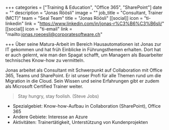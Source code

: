 +++
categories = ["Training & Education", "Office 365", "SharePoint"]
date = ""
description = "Jonas Röösli"
image = ""
job_title = "Consultant, Trainer (MCT)"
team = "Seal Team"
title = "Jonas Röösli"
[[social]]
icon = "ti-linkedin"
link = "https://www.linkedin.com/in/jonas-r%C3%B6%C3%B6sli/"
[[social]]
icon = "ti-email"
link = "mailto:jonas.roeoesli@corporatesoftware.ch"

+++
Über seine Matura-Arbeit im Bereich Hausautomationen ist Jonas zur IT gekommen und hat früh Einblicke in Führungsthemen erhalten. Dort hat er auch gelernt, wie man den Spagat schafft, um Managern als Bauarbeiter technisches Know-how zu vermitteln.  

Jonas arbeitet als Consultant mit Schwerpunkt auf Collaboration mit Office 365, Teams und SharePoint. Er ist unser Profi für alle Themen rund um die Migration in die Cloud. Sein Wissen und seine Erfahrungen gibt er zudem als Microsoft Certified Trainer weiter.

> Stay hungry, stay foolish. (Steve Jobs)

* Spezialgebiet: Know-how-Aufbau in Collaboration (SharePoint), Office 365
* Andere Gebiete: Interesse an Azure
* Aktivitäten: Trainertätigkeit, Unterstützung von Kundenprojekten